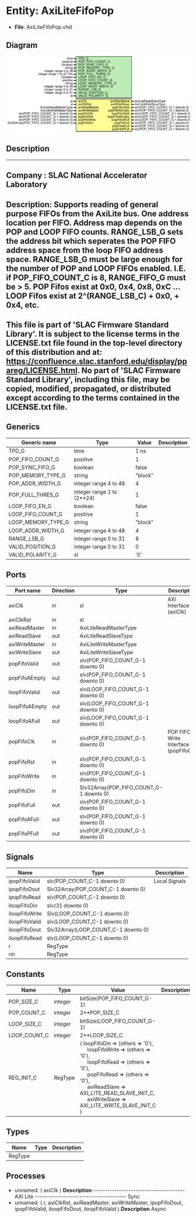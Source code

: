# Entity: AxiLiteFifoPop

- **File**: AxiLiteFifoPop.vhd
## Diagram

![Diagram](AxiLiteFifoPop.svg "Diagram")
## Description

-----------------------------------------------------------------------------
 Company    : SLAC National Accelerator Laboratory
-----------------------------------------------------------------------------
 Description:
 Supports reading of general purpose FIFOs from the AxiLite bus.
 One address location per FIFO.
 Address map depends on the POP and LOOP FIFO counts.
 RANGE_LSB_G sets the address bit which seperates the
 POP FIFO address space from the loop FIFO address space.
 RANGE_LSB_G must be large enough for the number of POP and LOOP FIFOs
 enabled. I.E. if POP_FIFO_COUNT_C is 8, RANGE_FIFO_G must be > 5.
 POP Fifos exist at 0x0, 0x4, 0x8, 0xC ...
 LOOP Fifos exist at 2^(RANGE_LSB_C) + 0x0, + 0x4, etc.
-----------------------------------------------------------------------------
 This file is part of 'SLAC Firmware Standard Library'.
 It is subject to the license terms in the LICENSE.txt file found in the
 top-level directory of this distribution and at:
    https://confluence.slac.stanford.edu/display/ppareg/LICENSE.html.
 No part of 'SLAC Firmware Standard Library', including this file,
 may be copied, modified, propagated, or distributed except according to
 the terms contained in the LICENSE.txt file.
-----------------------------------------------------------------------------
## Generics

| Generic name       | Type                       | Value   | Description |
| ------------------ | -------------------------- | ------- | ----------- |
| TPD_G              | time                       | 1 ns    |             |
| POP_FIFO_COUNT_G   | positive                   | 1       |             |
| POP_SYNC_FIFO_G    | boolean                    | false   |             |
| POP_MEMORY_TYPE_G  | string                     | "block" |             |
| POP_ADDR_WIDTH_G   | integer range 4 to 48      | 4       |             |
| POP_FULL_THRES_G   | integer range 1 to (2**24) | 1       |             |
| LOOP_FIFO_EN_G     | boolean                    | false   |             |
| LOOP_FIFO_COUNT_G  | positive                   | 1       |             |
| LOOP_MEMORY_TYPE_G | string                     | "block" |             |
| LOOP_ADDR_WIDTH_G  | integer range 4 to 48      | 4       |             |
| RANGE_LSB_G        | integer range 0 to 31      | 8       |             |
| VALID_POSITION_G   | integer range 0 to 31      | 0       |             |
| VALID_POLARITY_G   | sl                         | '0'     |             |
## Ports

| Port name      | Direction | Type                                    | Description                           |
| -------------- | --------- | --------------------------------------- | ------------------------------------- |
| axiClk         | in        | sl                                      | AXI Interface (axiClk)                |
| axiClkRst      | in        | sl                                      |                                       |
| axiReadMaster  | in        | AxiLiteReadMasterType                   |                                       |
| axiReadSlave   | out       | AxiLiteReadSlaveType                    |                                       |
| axiWriteMaster | in        | AxiLiteWriteMasterType                  |                                       |
| axiWriteSlave  | out       | AxiLiteWriteSlaveType                   |                                       |
| popFifoValid   | out       | slv(POP_FIFO_COUNT_G-1 downto 0)        |                                       |
| popFifoAEmpty  | out       | slv(POP_FIFO_COUNT_G-1 downto 0)        |                                       |
| loopFifoValid  | out       | slv(LOOP_FIFO_COUNT_G-1 downto 0)       |                                       |
| loopFifoAEmpty | out       | slv(LOOP_FIFO_COUNT_G-1 downto 0)       |                                       |
| loopFifoAFull  | out       | slv(LOOP_FIFO_COUNT_G-1 downto 0)       |                                       |
| popFifoClk     | in        | slv(POP_FIFO_COUNT_G-1 downto 0)        | POP FIFO Write Interface (popFifoClk) |
| popFifoRst     | in        | slv(POP_FIFO_COUNT_G-1 downto 0)        |                                       |
| popFifoWrite   | in        | slv(POP_FIFO_COUNT_G-1 downto 0)        |                                       |
| popFifoDin     | in        | Slv32Array(POP_FIFO_COUNT_G-1 downto 0) |                                       |
| popFifoFull    | out       | slv(POP_FIFO_COUNT_G-1 downto 0)        |                                       |
| popFifoAFull   | out       | slv(POP_FIFO_COUNT_G-1 downto 0)        |                                       |
| popFifoPFull   | out       | slv(POP_FIFO_COUNT_G-1 downto 0)        |                                       |
## Signals

| Name           | Type                                | Description     |
| -------------- | ----------------------------------- | --------------- |
| ipopFifoValid  | slv(POP_COUNT_C-1 downto 0)         |  Local Signals  |
| ipopFifoDout   | Slv32Array(POP_COUNT_C-1 downto 0)  |                 |
| ipopFifoRead   | slv(POP_COUNT_C-1 downto 0)         |                 |
| iloopFifoDin   | slv(31 downto 0)                    |                 |
| iloopFifoWrite | Slv(LOOP_COUNT_C-1 downto 0)        |                 |
| iloopFifoValid | slv(LOOP_COUNT_C-1 downto 0)        |                 |
| iloopFifoDout  | Slv32Array(LOOP_COUNT_C-1 downto 0) |                 |
| iloopFifoRead  | slv(LOOP_COUNT_C-1 downto 0)        |                 |
| r              | RegType                             |                 |
| rin            | RegType                             |                 |
## Constants

| Name         | Type    | Value                                                                                                                                                                                                                                                                                                                                                                                                                                                             | Description |
| ------------ | ------- | ----------------------------------------------------------------------------------------------------------------------------------------------------------------------------------------------------------------------------------------------------------------------------------------------------------------------------------------------------------------------------------------------------------------------------------------------------------------- | ----------- |
| POP_SIZE_C   | integer |  bitSize(POP_FIFO_COUNT_G-1)                                                                                                                                                                                                                                                                                                                                                                                                                                      |             |
| POP_COUNT_C  | integer |  2**POP_SIZE_C                                                                                                                                                                                                                                                                                                                                                                                                                                                    |             |
| LOOP_SIZE_C  | integer |  bitSize(LOOP_FIFO_COUNT_G-1)                                                                                                                                                                                                                                                                                                                                                                                                                                     |             |
| LOOP_COUNT_C | integer |  2**LOOP_SIZE_C                                                                                                                                                                                                                                                                                                                                                                                                                                                   |             |
| REG_INIT_C   | RegType |  (       loopFifoDin   => (others => '0'),<br><span style="padding-left:20px">       loopFifoWrite => (others => '0'),<br><span style="padding-left:20px">       loopFifoRead  => (others => '0'),<br><span style="padding-left:20px">       popFifoRead   => (others => '0'),<br><span style="padding-left:20px">       axiReadSlave  => AXI_LITE_READ_SLAVE_INIT_C,<br><span style="padding-left:20px">       axiWriteSlave => AXI_LITE_WRITE_SLAVE_INIT_C    ) |             |
## Types

| Name    | Type | Description |
| ------- | ---- | ----------- |
| RegType |      |             |
## Processes
- unnamed: ( axiClk )
**Description**
---------------------------------------  AXI Lite ---------------------------------------  Sync 
- unnamed: ( r, axiClkRst, axiReadMaster, axiWriteMaster, ipopFifoDout, ipopFifoValid, iloopFifoDout, iloopFifoValid )
**Description**
 Async 
